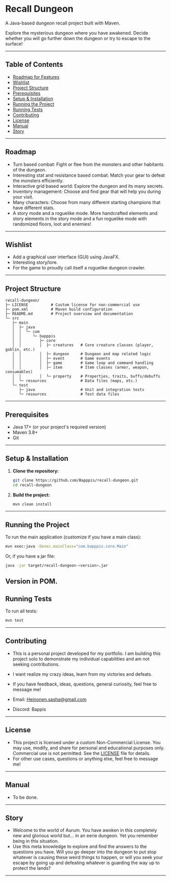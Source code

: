 # Recall Dungeon

A Java-based dungeon recall project built with Maven.

Explore the mysterious dungeon where you have awakened. Decide whether you will go further down the dungeon or try to escape to the surface!

---

## Table of Contents

- [Roadmap for Features](#roadmap)
- [Wishlist](#wishlist)
- [Project Structure](#project-structure)
- [Prerequisites](#prerequisites)
- [Setup & Installation](#setup--installation)
- [Running the Project](#running-the-project)
- [Running Tests](#running-tests)
- [Contributing](#contributing)
- [License](#license)
- [Manual](#manual)
- [Story](#story)

---
## Roadmap
- Turn based combat: Fight or flee from the monsters and other habitants of the dungeon.
- Interesting stat and resistance based combat: Match your gear to defeat the monsters efficiently.
- Interactive grid based world: Explore the dungeon and its many secrets.
- Inventory management: Choose and find gear that will help you during your visit.
- Many characters: Choose from many different starting champions that have different stats.
- A story mode and a roguelike mode. More handcrafted elements and story elements in the story mode and a fun roguelike mode with randomized floors, loot and enemies!

---

## Wishlist
- Add a graphical user interface (GUI) using JavaFX.
- Interesting story/lore.
- For the game to proudly call itself a roguelike dungeon crawler.

---

## Project Structure

```
recall-dungeon/
├─ LICENSE          # Custom license for non-commercial use
├─ pom.xml          # Maven build configuration
├─ README.md        # Project overview and documentation
└─ src
   ├─ main
   │  ├─ java
   │  │  └─ com
   │  │     └─ bapppis
   │  │        ├─ core
   │  │        │  ├─ creatures   # Core creature classes (player, goblin, etc.)
   │  │        │  ├─ dungeon     # Dungeon and map related logic
   │  │        │  ├─ event       # Game events
   │  │        │  ├─ game        # Game loop and command handling
   │  │        │  ├─ item        # Item classes (armor, weapon, consumables)
   │  │        │  └─ property    # Properties, traits, buffs/debuffs
   │  └─ resources               # Data files (maps, etc.)
   └─ test
      ├─ java                    # Unit and integration tests
      └─ resources               # Test data files
```

---

## Prerequisites

- Java 17+ (or your project's required version)
- Maven 3.8+
- Git

---

## Setup & Installation

1. **Clone the repository:**
   ```sh
   git clone https://github.com/Bapppis/recall-dungeon.git
   cd recall-dungeon
   ```

2. **Build the project:**
   ```sh
   mvn clean install
   ```

---

## Running the Project

To run the main application (customize if you have a main class):

```sh
mvn exec:java -Dexec.mainClass="com.bapppis.core.Main"
```

Or, if you have a jar file:

```sh
java -jar target/recall-dungeon-<version>.jar
```

Version in POM.
---

## Running Tests

To run all tests:

```sh
mvn test
```

---

## Contributing

- This is a personal project developed for my portfolio. I am building this project solo to demonstrate my individual capabilities and am not seeking contributions.

- I want realize my crazy ideas, learn from my victories and defeats.

- If you have feedback, ideas, questions, general curiosity, feel free to message me!
- Email: Heinonen.sasha@gmail.com
- Discord: Bappis
---

## License

- This project is licensed under a custom Non-Commercial License.
You may use, modify, and share for personal and educational purposes only.
Commercial use is not permitted. See the [LICENSE](LICENSE) file for details.
- For other use cases, questions or anything else, feel free to message me!

---

## Manual

- To be done.

---

## Story

- Welcome to the world of Aurum. You have awoken in this completely new and glorious world but... in an eerie dungeon. Yet you remember being in this situation.
- Use this meta knowledge to explore and find the answers to the questions you have. Will you go deeper into the dungeon to put stop whatever is causing these weird things to happen, or will you seek your escape by going up and defeating whatever is guarding the way up to protect the lands?

---
